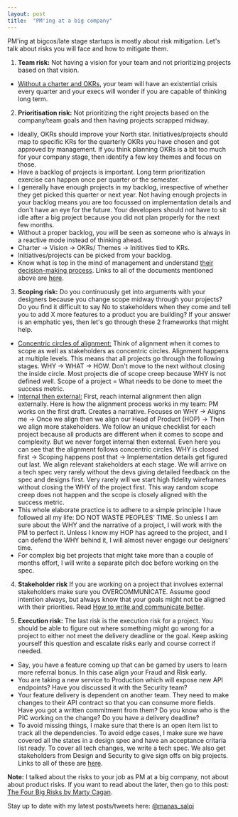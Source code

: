 ```yaml
---
layout: post
title:  "PM'ing at a big company"
---
```


PM'ing at bigcos/late stage startups is mostly about risk mitigation. Let's talk about risks you will face and how to mitigate them.

1. **Team risk:** Not having a vision for your team and not prioritizing projects based on that vision.
  - [Without a charter and OKRs](https://manassaloi.com/2020/12/09/how-to-be-strategic.html), your team will have an existential crisis every quarter and your execs will wonder if you are capable of thinking long term.

2. **Prioritisation risk:** Not prioritizing the right projects based on the company/team goals and then having projects scrapped midway.
  - Ideally, OKRs should improve your North star. Initiatives/projects should map to specific KRs for the quarterly OKRs you have chosen and got approved by management. If you think planning OKRs is a bit too much for your company stage, then identify a few key themes and focus on those.
  - Have a backlog of projects is important. Long term prioritization exercise can happen once per quarter or the semester.
  - I generally have enough projects in my backlog, irrespective of whether they get picked this quarter or next year. Not having enough projects in your backlog means you are too focussed on implementation details and don't have an eye for the future. Your developers should not have to sit idle after a big project because you did not plan properly for the next few months.
  - Without a proper backlog, you will be seen as someone who is always in a reactive mode instead of thinking ahead.
  - Charter -> Vision -> OKRs/ Themes -> Inititives tied to KRs.
  - Initiatives/projects can be picked from your backlog.
  - Know what is top in the mind of management and understand [their decision-making process](https://danco.substack.com/p/six-lessons-from-six-months-at-shopify). Links to all of the documents mentioned above are [here](https://manassaloi.com/2020/03/23/running-product-team.html).

3. **Scoping risk:** Do you continuously get into arguments with your designers because you change scope midway through your projects? Do you find it difficult to say No to stakeholders when they come and tell you to add X more features to a product you are building? If your answer is an emphatic yes, then let's go through these 2 frameworks that might help.
  - [Concentric circles of alignment:](https://manassaloi.com/2021/02/02/internal-external.html) Think of alignment when it comes to scope as well as stakeholders as concentric circles. Alignment happens at multiple levels. This means that all projects go through the following stages. WHY -> WHAT -> HOW. Don't move to the next without closing the inside circle. Most projects die of scope creep because WHY is not defined well. Scope of a project = What needs to be done to meet the success metric.
  - [Internal then external:](https://manassaloi.com/2021/02/02/internal-external.html) First, reach internal alignment then align externally. Here is how the alignment process works in my team: PM works on the first draft. Creates a narrative. Focuses on WHY -> Aligns me -> Once we align then we align our Head of Product (HOP) -> Then we align more stakeholders. We follow an unique checklist for each project because all products are different when it comes to scope and complexity. But we never forget internal then external. Even here you can see that the alignment follows concentric circles. WHY is closed first -> Scoping happens post that -> Implementation details get figured out last. We align relevant stakeholders at each stage. We will arrive on a tech spec very rarely without the devs giving detailed feedback on the spec and designs first. Very rarely will we start high fidelity wireframes without closing the WHY of the project first. This way random scope creep does not happen and the scope is closely aligned with the success metric.
  - This whole elaborate practice is to adhere to a simple principle I have followed all my life: DO NOT WASTE PEOPLES' TIME. So unless I am sure about the WHY and the narrative of a project, I will work with the PM to perfect it. Unless I know my HOP has agreed to the project, and I can defend the WHY behind it, I will almost never engage our designers' time.
  - For complex big bet projects that might take more than a couple of months effort, I will write a separate pitch doc before working on the spec.

4. **Stakeholder risk** If you are working on a project that involves external stakeholders make sure you OVERCOMMUNICATE. Assume good intention always, but always know that your goals might not be aligned with their priorities. Read [How to write and communicate better](https://manassaloi.com/2020/05/19/master-communication-writing.html).


5. **Execution risk:** The last risk is the execution risk for a project. You should be able to figure out where something might go wrong for a project to either not meet the delivery deadline or the goal. Keep asking yourself this question and escalate risks early and course correct if needed.
  - Say, you have a feature coming up that can be gamed by users to learn more referral bonus. In this case align your Fraud and Risk early.
  - You are taking a new service to Production which will expose new API endpoints? Have you discussed it with the Security team?
  - Your feature delivery is dependent on another team. They need to make changes to their API contract so that you can consume more fields. Have you got a written commitment from them? Do you know who is the PIC working on the change? Do you have a delivery deadline?
  - To avoid missing things, I make sure that there is an open item list to track all the dependencies. To avoid edge cases, I make sure we have covered all the states in a design spec and have an acceptance critaria list ready. To cover all tech changes, we write a tech spec. We also get stakeholders from Design and Security to give sign offs on big projects. Links to all of these are [here](https://manassaloi.com/2020/03/23/running-product-team.html).

  **Note:** I talked about the risks to your job as PM at a big company, not about about product risks. If you want to read about the later, then go to this post: [The Four Big Risks by Marty Cagan](https://svpg.com/four-big-risks/).

  Stay up to date with my latest posts/tweets here: [@manas_saloi](http://twitter.com/manas_saloi)
